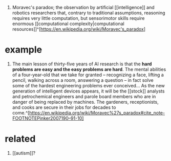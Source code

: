 1. Moravec's paradox; the observation by artificial [[intelligence]] and robotics researchers that, contrary to traditional assumptions, reasoning requires very little computation, but sensorimotor skills require enormous [[computational complexity|computational resources]]^[https://en.wikipedia.org/wiki/Moravec's_paradox]

# example
1. The main lesson of thirty-five years of AI research is that the **hard problems are easy and the easy problems are hard**. The mental abilities of a four-year-old that we take for granted – recognizing a face, lifting a pencil, walking across a room, answering a question – in fact solve some of the hardest engineering problems ever conceived... As the new generation of intelligent devices appears, it will be the [[stock]] analysts and petrochemical engineers and parole board members who are in danger of being replaced by machines. The gardeners, receptionists, and cooks are secure in their jobs for decades to come.^[https://en.wikipedia.org/wiki/Moravec%27s_paradox#cite_note-FOOTNOTEPinker2007190–91-10]

# related
1. [[autism]]?